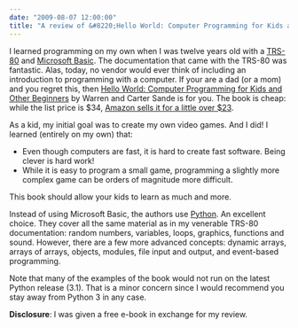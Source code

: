 ```yaml
---
date: "2009-08-07 12:00:00"
title: "A review of &#8220;Hello World: Computer Programming for Kids and Other Beginners&#8221;"
---
```




I learned programming on my own when I was twelve years old with a [TRS-80](https://en.wikipedia.org/wiki/TRS-80) and [Microsoft Basic](https://en.wikipedia.org/wiki/Microsoft_Basic). The documentation that came with the TRS-80 was fantastic. Alas, today, no vendor would ever think of including an introduction to programming with a computer. If your are a dad (or a mom) and you regret this, then [Hello World: Computer Programming for Kids and Other Beginners](https://www.amazon.com/Hello-World-Computer-Programming-Beginners/dp/1933988495/ref=sr_1_1?ie=UTF8&amp;qid=1249652803&amp;sr=8-1) by Warren and Carter Sande is for you. The book is cheap: while the list price is $34, [Amazon sells it for a little over $23](https://www.amazon.com/Hello-World-Computer-Programming-Beginners/dp/1933988495/ref=sr_1_1?ie=UTF8&amp;qid=1249652803&amp;sr=8-1).

As a kid, my initial goal was to create my own video games. And I did! I learned (entirely on my own) that:

- Even though computers are fast, it is hard to create fast software. Being clever is hard work!
- While it is easy to program a small game, programming a slightly more complex game can be orders of magnitude more difficult.


This book should allow your kids to learn as much and more.

Instead of using Microsoft Basic, the authors use [Python](https://en.wikipedia.org/wiki/Python_(programming_language)). An excellent choice. They cover all the same material as in my venerable TRS-80 documentation: random numbers, variables, loops, graphics, functions and sound. However, there are a few more advanced concepts: dynamic arrays, arrays of arrays, objects, modules, file input and output, and event-based programming.

Note that many of the examples of the book would not run on the latest Python release (3.1). That is a minor concern since I would recommend you stay away from Python 3 in any case.

__Disclosure__: I was given a free e-book in exchange for my review.

